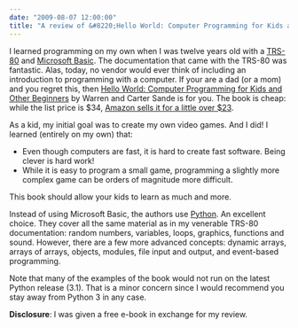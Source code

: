 ```yaml
---
date: "2009-08-07 12:00:00"
title: "A review of &#8220;Hello World: Computer Programming for Kids and Other Beginners&#8221;"
---
```




I learned programming on my own when I was twelve years old with a [TRS-80](https://en.wikipedia.org/wiki/TRS-80) and [Microsoft Basic](https://en.wikipedia.org/wiki/Microsoft_Basic). The documentation that came with the TRS-80 was fantastic. Alas, today, no vendor would ever think of including an introduction to programming with a computer. If your are a dad (or a mom) and you regret this, then [Hello World: Computer Programming for Kids and Other Beginners](https://www.amazon.com/Hello-World-Computer-Programming-Beginners/dp/1933988495/ref=sr_1_1?ie=UTF8&amp;qid=1249652803&amp;sr=8-1) by Warren and Carter Sande is for you. The book is cheap: while the list price is $34, [Amazon sells it for a little over $23](https://www.amazon.com/Hello-World-Computer-Programming-Beginners/dp/1933988495/ref=sr_1_1?ie=UTF8&amp;qid=1249652803&amp;sr=8-1).

As a kid, my initial goal was to create my own video games. And I did! I learned (entirely on my own) that:

- Even though computers are fast, it is hard to create fast software. Being clever is hard work!
- While it is easy to program a small game, programming a slightly more complex game can be orders of magnitude more difficult.


This book should allow your kids to learn as much and more.

Instead of using Microsoft Basic, the authors use [Python](https://en.wikipedia.org/wiki/Python_(programming_language)). An excellent choice. They cover all the same material as in my venerable TRS-80 documentation: random numbers, variables, loops, graphics, functions and sound. However, there are a few more advanced concepts: dynamic arrays, arrays of arrays, objects, modules, file input and output, and event-based programming.

Note that many of the examples of the book would not run on the latest Python release (3.1). That is a minor concern since I would recommend you stay away from Python 3 in any case.

__Disclosure__: I was given a free e-book in exchange for my review.

